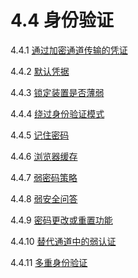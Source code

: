 # 4.4 身份验证

4.4.1 [通过加密通道传输的凭证](01-通过加密通道传输的凭证.md)

4.4.2 [默认凭据](02-默认凭据.md)

4.4.3 [锁定装置是否薄弱](03-锁定装置是否薄弱.md)

4.4.4 [绕过身份验证模式](04-绕过身份验证模式.md)

4.4.5 [记住密码](05-记住密码.md)

4.4.6 [浏览器缓存](06-浏览器缓存.md)

4.4.7 [弱密码策略](07-弱密码策略.md)

4.4.8 [弱安全问答](08-弱安全问答.md)

4.4.9 [密码更改或重置功能](09-密码更改或重置功能.md)

4.4.10 [替代通道中的弱认证](10-替代通道中的弱认证.md)

4.4.11 [多重身份验证](11-多重身份验证.md)
